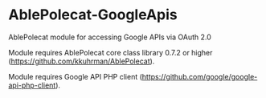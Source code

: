 # AblePolecat-GoogleApis

AblePolecat module for accessing Google APIs via OAuth 2.0

Module requires AblePolecat core class library 0.7.2 or higher (https://github.com/kkuhrman/AblePolecat).

Module requires Google API PHP client (https://github.com/google/google-api-php-client).
